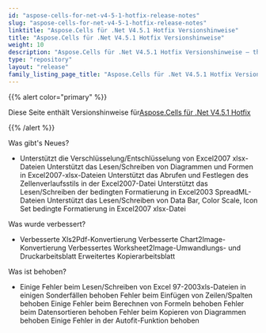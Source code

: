 ```yaml
---
id: "aspose-cells-for-net-v4-5-1-hotfix-release-notes"
slug: "aspose-cells-for-net-v4-5-1-hotfix-release-notes"
linktitle: "Aspose.Cells für .Net V4.5.1 Hotfix Versionshinweise"
title: "Aspose.Cells für .Net V4.5.1 Hotfix Versionshinweise"
weight: 10
description: "Aspose.Cells für .Net V4.5.1 Hotfix Versionshinweise – the latest updates and fixes."
type: "repository"
layout: "release"
family_listing_page_title: "Aspose.Cells für .Net V4.5.1 Hotfix Versionshinweise"
---
```

{{% alert color="primary" %}} 

 Diese Seite enthält Versionshinweise für[Aspose.Cells für .Net V4.5.1 Hotfix](https://releases.aspose.com/cells/net/new-releases/aspose.cells-for-.net-v4.5.1-hotfix/)

{{% /alert %}} 

 Was gibt's Neues?

- Unterstützt die Verschlüsselung/Entschlüsselung von Excel2007 xlsx-Dateien
 Unterstützt das Lesen/Schreiben von Diagrammen und Formen in Excel2007-xlsx-Dateien
 Unterstützt das Abrufen und Festlegen des Zellenverlaufsstils in der Excel2007-Datei
 Unterstützt das Lesen/Schreiben der bedingten Formatierung in Excel2003 SpreadML-Dateien
 Unterstützt das Lesen/Schreiben von Data Bar, Color Scale, Icon Set bedingte Formatierung in Excel2007 xlsx-Datei

 Was wurde verbessert?



- Verbesserte Xls2Pdf-Konvertierung
 Verbesserte Chart2Image-Konvertierung
 Verbessertes Worksheet2Image-Umwandlungs- und Druckarbeitsblatt
 Erweitertes Kopierarbeitsblatt

 Was ist behoben?

- Einige Fehler beim Lesen/Schreiben von Excel 97-2003xls-Dateien in einigen Sonderfällen behoben
 Fehler beim Einfügen von Zeilen/Spalten behoben
Einige Fehler beim Berechnen von Formeln behoben
 Fehler beim Datensortieren behoben
 Fehler beim Kopieren von Diagrammen behoben
 Einige Fehler in der Autofit-Funktion behoben
